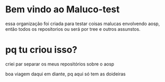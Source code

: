 <h1> Bem vindo ao Maluco-test </h1>

essa organização foi criada para testar coisas malucas envolvendo aosp, então todos os repositorios ou será por tree e outros assunstos.

<h1> pq tu criou isso?</h1>

criei par separar os meus repositórios sobre o aosp

boa viagem daqui em diante, pq aqui só tem as doideiras
